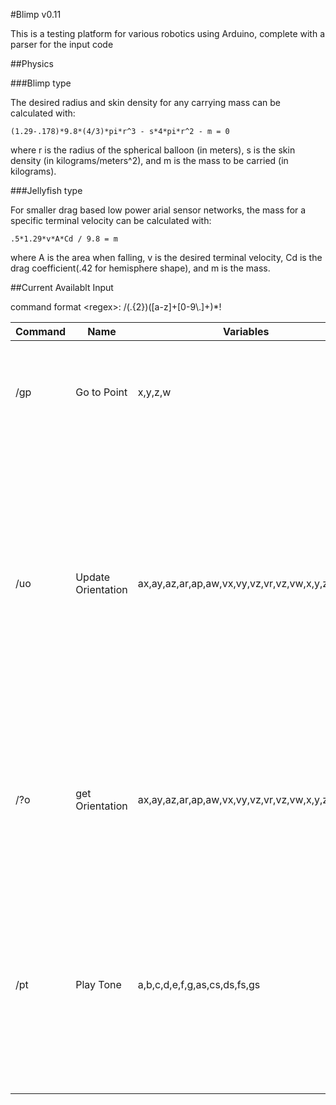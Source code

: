 #Blimp v0.11

This is a testing platform for various robotics using Arduino, complete with a parser for the input code

##Physics

###Blimp type

The desired radius and skin density for any carrying mass can be calculated with:

    (1.29-.178)*9.8*(4/3)*pi*r^3 - s*4*pi*r^2 - m = 0

where r is the radius of the spherical balloon (in meters), s is the skin density (in kilograms/meters^2), and m is the mass to be carried (in kilograms).

###Jellyfish type

For smaller drag based low power arial sensor networks, the mass for a specific terminal velocity can be calculated with:

    .5*1.29*v*A*Cd / 9.8 = m
    
where A is the area when falling, v is the desired terminal velocity, Cd is the drag coefficient(.42 for hemisphere shape), and m is the mass.

##Current Availablt Input

command format \<regex\>: /(.{2})([a-z]+[0-9\\.]+)*!

| Command | Name | Variables | Description |
|---------|------|-----------|-------------|
|/gp |Go to Point | x,y,z,w   |Sets the next coordinates to go to, with the current position as the origin.|
|/uo |Update Orientation | ax,ay,az,ar,ap,aw,vx,vy,vz,vr,vz,vw,x,y,z,r,p,w | Updates the orientation of the robot (x,y,z are with respect to the previous origin when traveling, otherwise 0) (todo: add percentage error so you can combine orientation values from camera and imu)|
|/?o |get Orientation | ax,ay,az,ar,ap,aw,vx,vy,vz,vr,vz,vw,x,y,z,r,p,w | Prints the Arduino orientation info to the computer. (todo: report values with errors, for same reason as /uo)
|/pt |Play Tone | a,b,c,d,e,f,g,as,cs,ds,fs,gs |plays a melody. Format is (a-g)(s)?(0-8)l(inverse of length compared to sec)+. Currecntly, the max length is 64, but that can be changed if it's important.
